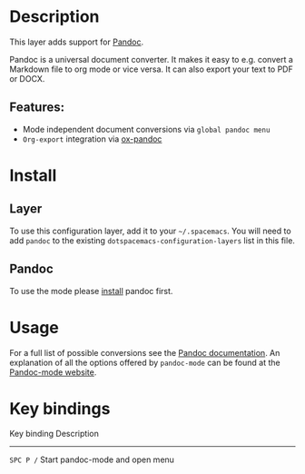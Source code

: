 Description
===========

This layer adds support for [Pandoc](http://pandoc.org/).

Pandoc is a universal document converter. It makes it easy to e.g.
convert a Markdown file to org mode or vice versa. It can also export
your text to PDF or DOCX.

Features:
---------

-   Mode independent document conversions via `global pandoc menu`
-   `Org-export` integration via
    [ox-pandoc](https://github.com/kawabata/ox-pandoc)

Install
=======

Layer
-----

To use this configuration layer, add it to your `~/.spacemacs`. You will
need to add `pandoc` to the existing `dotspacemacs-configuration-layers`
list in this file.

Pandoc
------

To use the mode please [install](http://pandoc.org/installing.html)
pandoc first.

Usage
=====

For a full list of possible conversions see the [Pandoc
documentation](http://pandoc.org/). An explanation of all the options
offered by `pandoc-mode` can be found at the [Pandoc-mode
website](http://joostkremers.github.io/pandoc-mode/).

Key bindings
============

  Key binding   Description
  ------------- ---------------------------------
  `SPC P /`     Start pandoc-mode and open menu
